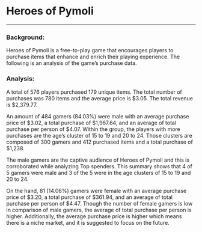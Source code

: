 <h1>Heroes of Pymoli</h1>
<hr>
<h3>Background:</h3>

Heroes of Pymoli is a free-to-play game that encourages players to purchase items that enhance and enrich their playing experience. The following is an analysis of the game’s purchase data.

<h3>Analysis:</h3>

A total of 576 players purchased 179 unique items. The total number of purchases was 780 items and the average price is $3.05. The total revenue is $2,379.77.

An amount of 484 gamers (84.03%) were male with an average purchase price of $3.02, a total purchase of $1,967.64, and an average of total purchase per person of $4.07. Within the group, the players with more purchases are the age’s cluster of 15 to 19 and 20 to 24. Those clusters are composed of 300 gamers and 412 purchased items and a total purchase of $1,238.

The male gamers are the captive audience of Heroes of Pymoli and this is corroborated while analyzing Top spenders. This summary shows that 4 of 5 gamers were male and 3 of the 5 were in the age clusters of 15 to 19 and 20 to 24.

On the hand, 81 (14.06%) gamers were female with an average purchase price of $3.20, a total purchase of $361.94, and an average of total purchase per person of $4.47. Though the number of female gamers is low in comparison of male gamers, the average of total purchase per person is higher. Additionally, the average purchase price is higher which means there is a niche market, and it is suggested to focus on the future.
